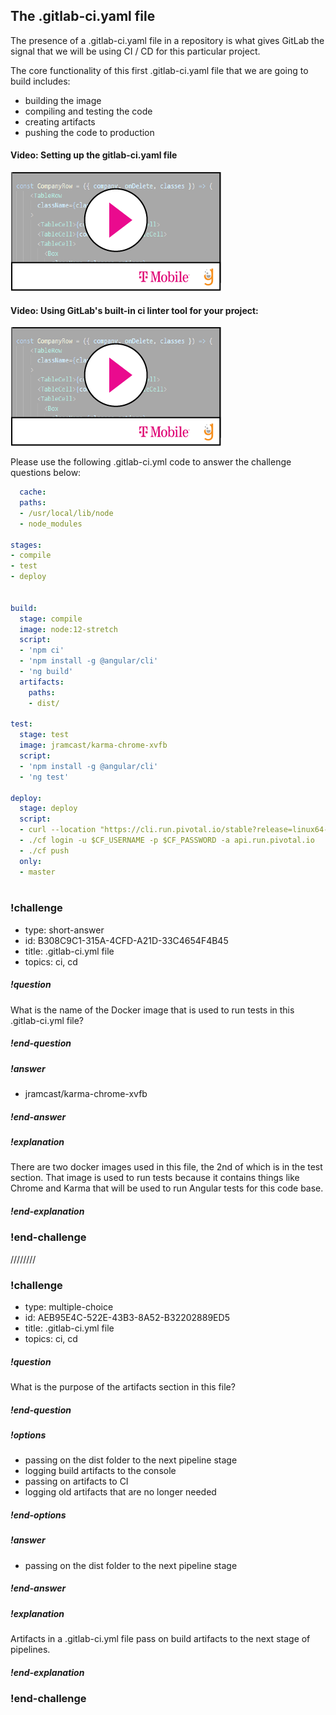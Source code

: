 ## The .gitlab-ci.yaml file 


The presence of a .gitlab-ci.yaml file in a repository is what gives GitLab the signal that we will be using CI / CD for this particular project. 

The core functionality of this first .gitlab-ci.yaml file that we are going to build includes: 

- building the image
- compiling and testing the code
- creating artifacts
- pushing the code to production


#### Video: Setting up the gitlab-ci.yaml file 
[![](video-player.png)](https://youtu.be/w2hdFxbRQkY) 

#### Video: Using GitLab's built-in ci linter tool for your project:  
[![](video-player.png)](https://youtu.be/nwXJgDM3R4I) 

Please use the following .gitlab-ci.yml code to answer the challenge questions below: 

```yaml
  cache:
  paths:
  - /usr/local/lib/node
  - node_modules

stages:
- compile
- test
- deploy


build:
  stage: compile
  image: node:12-stretch
  script:
  - 'npm ci'
  - 'npm install -g @angular/cli'
  - 'ng build'
  artifacts:
    paths:
    - dist/

test:
  stage: test
  image: jramcast/karma-chrome-xvfb
  script:
  - 'npm install -g @angular/cli'
  - 'ng test'

deploy:
  stage: deploy
  script:
  - curl --location "https://cli.run.pivotal.io/stable?release=linux64-binary&source=github" | tar zx
  - ./cf login -u $CF_USERNAME -p $CF_PASSWORD -a api.run.pivotal.io
  - ./cf push
  only:
  - master
  
```


### !challenge

* type: short-answer
* id: B308C9C1-315A-4CFD-A21D-33C4654F4B45
* title: .gitlab-ci.yml file
* topics: ci, cd

##### !question

What is the name of the Docker image that is used to run tests in this .gitlab-ci.yml file?

##### !end-question

##### !answer
* jramcast/karma-chrome-xvfb

##### !end-answer

<!-- other optional sections -->
<!-- !hint - !end-hint (markdown, users can see after a failed attempt) -->
<!-- !rubric - !end-rubric (markdown, instructors can see while scoring a checkpoint) -->
##### !explanation

There are two docker images used in this file, the 2nd of which is in the test section. That image is used to run tests because it contains things like Chrome and Karma that will be used to run Angular tests for this code base. 

##### !end-explanation

### !end-challenge

////////

### !challenge

* type: multiple-choice
* id: AEB95E4C-522E-43B3-8A52-B32202889ED5
* title: .gitlab-ci.yml file
* topics: ci, cd

##### !question

What is the purpose of the artifacts section in this file?

##### !end-question

##### !options

* passing on the dist folder to the next pipeline stage
* logging build artifacts to the console
* passing on artifacts to CI
* logging old artifacts that are no longer needed

##### !end-options


##### !answer
* passing on the dist folder to the next pipeline stage

##### !end-answer

##### !explanation

Artifacts in a .gitlab-ci.yml file pass on build artifacts to the next stage of pipelines.

##### !end-explanation

### !end-challenge

